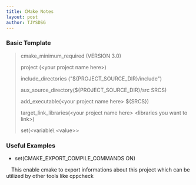 ```yaml
---
title: CMake Notes
layout: post
author: TJYSDSG
---
```


### Basic Template

> cmake_minimum_required (VERSION 3.0)
> 
> project (\<your project name here\>)
> 
> include_directories ("${PROJECT_SOURCE_DIR}/include")
> 
> aux_source_directory(${PROJECT_SOURCE_DIR}/src SRCS)
> 
> add_executable(\<your project name here\> ${SRCS})
> 
> target_link_libraries(\<your project name here\> \<libraries you want to link\>)
> 
> set(\<variable\ \<value\>>
>

### Useful Examples
- set(CMAKE_EXPORT_COMPILE_COMMANDS ON)

&emsp;This enable cmake to export informations about this project which can be utilized by other tools like cppcheck